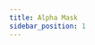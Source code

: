 ```yaml
---
title: Alpha Mask
sidebar_position: 1
---
```


<DarumaPlayer src='https://raw.githubusercontent.com/verygoodgraphics/resource/main/feature/mask__daruma/mask__alpha_mask.daruma' />
